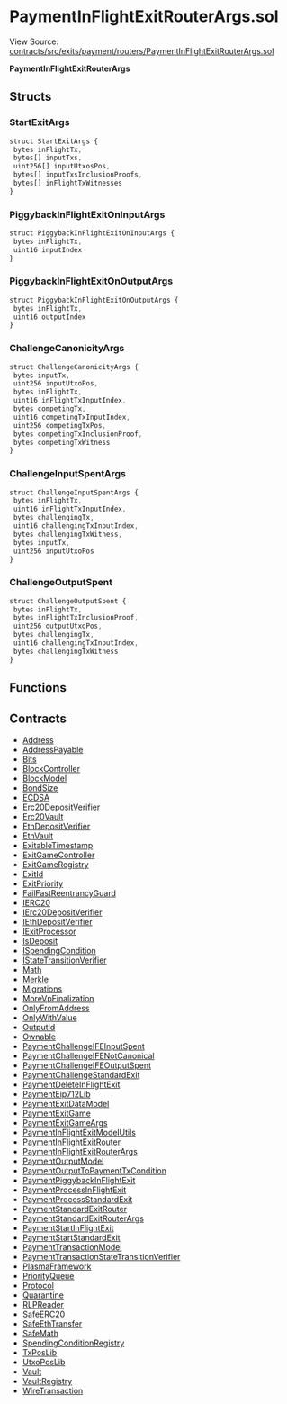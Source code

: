 # PaymentInFlightExitRouterArgs.sol

View Source: [contracts/src/exits/payment/routers/PaymentInFlightExitRouterArgs.sol](../../contracts/src/exits/payment/routers/PaymentInFlightExitRouterArgs.sol)

**PaymentInFlightExitRouterArgs**

## Structs
### StartExitArgs

```js
struct StartExitArgs {
 bytes inFlightTx,
 bytes[] inputTxs,
 uint256[] inputUtxosPos,
 bytes[] inputTxsInclusionProofs,
 bytes[] inFlightTxWitnesses
}
```

### PiggybackInFlightExitOnInputArgs

```js
struct PiggybackInFlightExitOnInputArgs {
 bytes inFlightTx,
 uint16 inputIndex
}
```

### PiggybackInFlightExitOnOutputArgs

```js
struct PiggybackInFlightExitOnOutputArgs {
 bytes inFlightTx,
 uint16 outputIndex
}
```

### ChallengeCanonicityArgs

```js
struct ChallengeCanonicityArgs {
 bytes inputTx,
 uint256 inputUtxoPos,
 bytes inFlightTx,
 uint16 inFlightTxInputIndex,
 bytes competingTx,
 uint16 competingTxInputIndex,
 uint256 competingTxPos,
 bytes competingTxInclusionProof,
 bytes competingTxWitness
}
```

### ChallengeInputSpentArgs

```js
struct ChallengeInputSpentArgs {
 bytes inFlightTx,
 uint16 inFlightTxInputIndex,
 bytes challengingTx,
 uint16 challengingTxInputIndex,
 bytes challengingTxWitness,
 bytes inputTx,
 uint256 inputUtxoPos
}
```

### ChallengeOutputSpent

```js
struct ChallengeOutputSpent {
 bytes inFlightTx,
 bytes inFlightTxInclusionProof,
 uint256 outputUtxoPos,
 bytes challengingTx,
 uint16 challengingTxInputIndex,
 bytes challengingTxWitness
}
```

## Functions

## Contracts

* [Address](Address.md)
* [AddressPayable](AddressPayable.md)
* [Bits](Bits.md)
* [BlockController](BlockController.md)
* [BlockModel](BlockModel.md)
* [BondSize](BondSize.md)
* [ECDSA](ECDSA.md)
* [Erc20DepositVerifier](Erc20DepositVerifier.md)
* [Erc20Vault](Erc20Vault.md)
* [EthDepositVerifier](EthDepositVerifier.md)
* [EthVault](EthVault.md)
* [ExitableTimestamp](ExitableTimestamp.md)
* [ExitGameController](ExitGameController.md)
* [ExitGameRegistry](ExitGameRegistry.md)
* [ExitId](ExitId.md)
* [ExitPriority](ExitPriority.md)
* [FailFastReentrancyGuard](FailFastReentrancyGuard.md)
* [IERC20](IERC20.md)
* [IErc20DepositVerifier](IErc20DepositVerifier.md)
* [IEthDepositVerifier](IEthDepositVerifier.md)
* [IExitProcessor](IExitProcessor.md)
* [IsDeposit](IsDeposit.md)
* [ISpendingCondition](ISpendingCondition.md)
* [IStateTransitionVerifier](IStateTransitionVerifier.md)
* [Math](Math.md)
* [Merkle](Merkle.md)
* [Migrations](Migrations.md)
* [MoreVpFinalization](MoreVpFinalization.md)
* [OnlyFromAddress](OnlyFromAddress.md)
* [OnlyWithValue](OnlyWithValue.md)
* [OutputId](OutputId.md)
* [Ownable](Ownable.md)
* [PaymentChallengeIFEInputSpent](PaymentChallengeIFEInputSpent.md)
* [PaymentChallengeIFENotCanonical](PaymentChallengeIFENotCanonical.md)
* [PaymentChallengeIFEOutputSpent](PaymentChallengeIFEOutputSpent.md)
* [PaymentChallengeStandardExit](PaymentChallengeStandardExit.md)
* [PaymentDeleteInFlightExit](PaymentDeleteInFlightExit.md)
* [PaymentEip712Lib](PaymentEip712Lib.md)
* [PaymentExitDataModel](PaymentExitDataModel.md)
* [PaymentExitGame](PaymentExitGame.md)
* [PaymentExitGameArgs](PaymentExitGameArgs.md)
* [PaymentInFlightExitModelUtils](PaymentInFlightExitModelUtils.md)
* [PaymentInFlightExitRouter](PaymentInFlightExitRouter.md)
* [PaymentInFlightExitRouterArgs](PaymentInFlightExitRouterArgs.md)
* [PaymentOutputModel](PaymentOutputModel.md)
* [PaymentOutputToPaymentTxCondition](PaymentOutputToPaymentTxCondition.md)
* [PaymentPiggybackInFlightExit](PaymentPiggybackInFlightExit.md)
* [PaymentProcessInFlightExit](PaymentProcessInFlightExit.md)
* [PaymentProcessStandardExit](PaymentProcessStandardExit.md)
* [PaymentStandardExitRouter](PaymentStandardExitRouter.md)
* [PaymentStandardExitRouterArgs](PaymentStandardExitRouterArgs.md)
* [PaymentStartInFlightExit](PaymentStartInFlightExit.md)
* [PaymentStartStandardExit](PaymentStartStandardExit.md)
* [PaymentTransactionModel](PaymentTransactionModel.md)
* [PaymentTransactionStateTransitionVerifier](PaymentTransactionStateTransitionVerifier.md)
* [PlasmaFramework](PlasmaFramework.md)
* [PriorityQueue](PriorityQueue.md)
* [Protocol](Protocol.md)
* [Quarantine](Quarantine.md)
* [RLPReader](RLPReader.md)
* [SafeERC20](SafeERC20.md)
* [SafeEthTransfer](SafeEthTransfer.md)
* [SafeMath](SafeMath.md)
* [SpendingConditionRegistry](SpendingConditionRegistry.md)
* [TxPosLib](TxPosLib.md)
* [UtxoPosLib](UtxoPosLib.md)
* [Vault](Vault.md)
* [VaultRegistry](VaultRegistry.md)
* [WireTransaction](WireTransaction.md)
